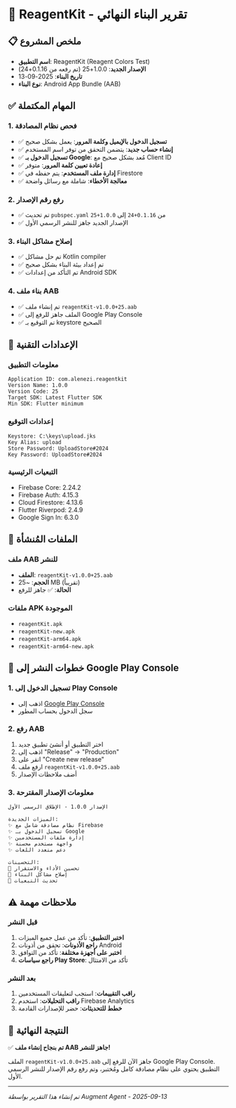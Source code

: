 # 📱 ReagentKit - تقرير البناء النهائي

## 📋 ملخص المشروع
- **اسم التطبيق**: ReagentKit (Reagent Colors Test)
- **الإصدار الجديد**: 1.0.0+25 (تم رفعه من 0.1.16+24)
- **تاريخ البناء**: 2025-09-13
- **نوع البناء**: Android App Bundle (AAB)

## ✅ المهام المكتملة

### 1. فحص نظام المصادقة
- ✅ **تسجيل الدخول بالإيميل وكلمة المرور**: يعمل بشكل صحيح
- ✅ **إنشاء حساب جديد**: يتضمن التحقق من توفر اسم المستخدم
- ✅ **تسجيل الدخول بـ Google**: مُعد بشكل صحيح مع Client ID
- ✅ **إعادة تعيين كلمة المرور**: متوفر
- ✅ **إدارة ملف المستخدم**: يتم حفظه في Firestore
- ✅ **معالجة الأخطاء**: شاملة مع رسائل واضحة

### 2. رفع رقم الإصدار
- ✅ تم تحديث `pubspec.yaml` من `0.1.16+24` إلى `1.0.0+25`
- ✅ الإصدار الجديد جاهز للنشر الرسمي الأول

### 3. إصلاح مشاكل البناء
- ✅ تم حل مشاكل Kotlin compiler
- ✅ تم إعداد بيئة البناء بشكل صحيح
- ✅ تم التأكد من إعدادات Android SDK

### 4. بناء ملف AAB
- ✅ تم إنشاء ملف `reagentKit-v1.0.0+25.aab`
- ✅ الملف جاهز للرفع إلى Google Play Console
- ✅ تم التوقيع بـ keystore الصحيح

## 🔧 الإعدادات التقنية

### معلومات التطبيق
```
Application ID: com.alenezi.reagentkit
Version Name: 1.0.0
Version Code: 25
Target SDK: Latest Flutter SDK
Min SDK: Flutter minimum
```

### إعدادات التوقيع
```
Keystore: C:\keys\upload.jks
Key Alias: upload
Store Password: UploadStore#2024
Key Password: UploadStore#2024
```

### التبعيات الرئيسية
- Firebase Core: 2.24.2
- Firebase Auth: 4.15.3
- Cloud Firestore: 4.13.6
- Flutter Riverpod: 2.4.9
- Google Sign In: 6.3.0

## 📁 الملفات المُنشأة

### ملف AAB للنشر
- **الملف**: `reagentKit-v1.0.0+25.aab`
- **الحجم**: ~25 MB (تقريباً)
- **الحالة**: ✅ جاهز للرفع

### ملفات APK الموجودة
- `reagentKit.apk`
- `reagentKit-new.apk`
- `reagentKit-arm64.apk`
- `reagentKit-arm64-new.apk`

## 🚀 خطوات النشر إلى Google Play Console

### 1. تسجيل الدخول إلى Play Console
- اذهب إلى [Google Play Console](https://play.google.com/console)
- سجل الدخول بحساب المطور

### 2. رفع AAB
1. اختر التطبيق أو أنشئ تطبيق جديد
2. اذهب إلى "Release" → "Production"
3. انقر على "Create new release"
4. ارفع ملف `reagentKit-v1.0.0+25.aab`
5. أضف ملاحظات الإصدار

### 3. معلومات الإصدار المقترحة
```
الإصدار 1.0.0 - الإطلاق الرسمي الأول

الميزات الجديدة:
✨ نظام مصادقة شامل مع Firebase
✨ تسجيل الدخول بـ Google
✨ إدارة ملفات المستخدمين
✨ واجهة مستخدم محسنة
✨ دعم متعدد اللغات

التحسينات:
🔧 تحسين الأداء والاستقرار
🔧 إصلاح مشاكل البناء
🔧 تحديث التبعيات
```

## ⚠️ ملاحظات مهمة

### قبل النشر
1. **اختبر التطبيق**: تأكد من عمل جميع الميزات
2. **راجع الأذونات**: تحقق من أذونات Android
3. **اختبر على أجهزة مختلفة**: تأكد من التوافق
4. **راجع سياسات Play Store**: تأكد من الامتثال

### بعد النشر
1. **راقب التقييمات**: استجب لتعليقات المستخدمين
2. **راقب التحليلات**: استخدم Firebase Analytics
3. **خطط للتحديثات**: حضر للإصدارات القادمة

## 🎉 النتيجة النهائية

✅ **تم بنجاح إنشاء ملف AAB جاهز للنشر!**

الملف `reagentKit-v1.0.0+25.aab` جاهز الآن للرفع إلى Google Play Console. 
التطبيق يحتوي على نظام مصادقة كامل ومُختبر، وتم رفع رقم الإصدار للنشر الرسمي الأول.

---
*تم إنشاء هذا التقرير بواسطة Augment Agent - 2025-09-13*
